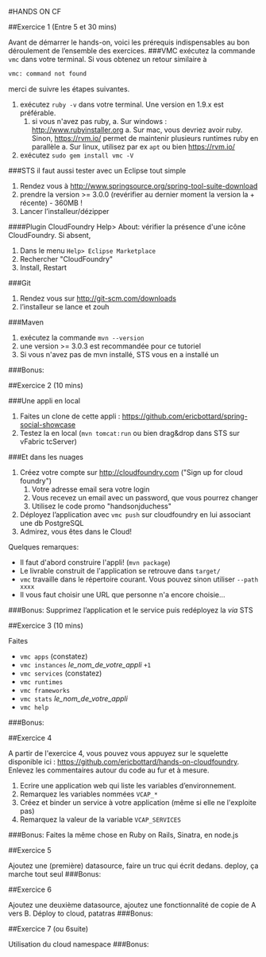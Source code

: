 #HANDS ON CF

##Exercice 1 (Entre 5 et 30 mins)

Avant de démarrer le hands-on, voici les prérequis indispensables au bon déroulement de l’ensemble des exercices.
###VMC
exécutez la commande `vmc` dans votre terminal. Si vous obtenez un retour similaire à 
```bash   
vmc: command not found
```
merci de suivre les étapes suivantes.

1. exécutez `ruby -v` dans votre terminal. Une version en 1.9.x est préférable. 
   1. si vous n'avez pas ruby, 
        a. Sur windows : http://www.rubyinstaller.org
        a. Sur mac, vous devriez avoir ruby. Sinon, https://rvm.io/ permet de maintenir plusieurs runtimes ruby en parallèle
        a. Sur linux, utilisez par ex `apt` ou bien https://rvm.io/
1. exécutez `sudo gem install vmc -V`

###STS
il faut aussi tester avec un Eclipse tout simple

1. Rendez vous à http://www.springsource.org/spring-tool-suite-download
1. prendre la version >= 3.0.0 (revérifier au dernier moment la version la + récente)  - 360MB !
1. Lancer l’installeur/dézipper

####Plugin CloudFoundry
Help> About: vérifier la présence d'une icône CloudFoundry. Si absent,

1. Dans le menu `Help> Eclipse Marketplace` 
2. Rechercher "CloudFoundry"
3. Install, Restart

###Git

1. Rendez vous sur http://git-scm.com/downloads
1. l’installeur se lance et zouh

###Maven 
1. exécutez la commande `mvn --version`
1. une version >= 3.0.3 est recommandée pour ce tutoriel
1. Si vous n'avez pas de mvn installé, STS vous en a installé un

###Bonus:



##Exercice 2 (10 mins)

###Une appli en local 
1. Faites un clone de cette appli : https://github.com/ericbottard/spring-social-showcase
1. Testez la en local (`mvn tomcat:run` ou bien drag&drop dans STS sur vFabric tcServer)

###Et dans les nuages
1. Créez votre compte sur http://cloudfoundry.com ("Sign up for cloud foundry")
    1. Votre adresse email sera votre login
    1. Vous recevez un email avec un password, que vous pourrez changer
    1. Utilisez le code promo "handsonjduchess"
1. Déployez l’application avec `vmc push` sur cloudfoundry en lui associant une db PostgreSQL
1. Admirez, vous êtes dans le Cloud!

Quelques remarques:

- Il faut d'abord construire l'appli! (`mvn package`)
- Le livrable construit de l'application se retrouve dans `target/`
- `vmc` travaille dans le répertoire courant. Vous pouvez sinon utiliser `--path xxxx`
- Il vous faut choisir une URL que personne n'a encore choisie...

###Bonus:
Supprimez l’application et le service puis redéployez la *via* STS

##Exercice 3 (10 mins)

Faites

 * `vmc apps` (constatez)
 * `vmc instances` *le_nom_de_votre_appli* `+1`
 * `vmc services` (constatez)
 * `vmc runtimes`
 * `vmc frameworks`
 * `vmc stats` *le_nom_de_votre_appli*
 * `vmc help`

###Bonus:

##Exercice 4

A partir de l'exercice 4, vous pouvez vous appuyez sur le squelette disponible ici : 
https://github.com/ericbottard/hands-on-cloudfoundry. Enlevez les commentaires autour du code au fur et à mesure.

1. Ecrire une application web qui liste les variables d’environnement.
1. Remarquez les variables nommées `VCAP_*`
1. Créez et binder un service à votre application (même si elle ne l'exploite pas)
1. Remarquez la valeur de la variable `VCAP_SERVICES`

###Bonus:
Faites la même chose en Ruby on Rails, Sinatra, en node.js

##Exercice 5

Ajoutez une (première) datasource, faire un truc qui écrit dedans. deploy, ça marche tout seul
###Bonus:

##Exercice 6

Ajoutez une deuxième datasource, ajoutez une fonctionnalité de copie de A vers B. Déploy to cloud, patatras
###Bonus:

##Exercice 7 (ou 6suite)

Utilisation du cloud namespace
###Bonus:



